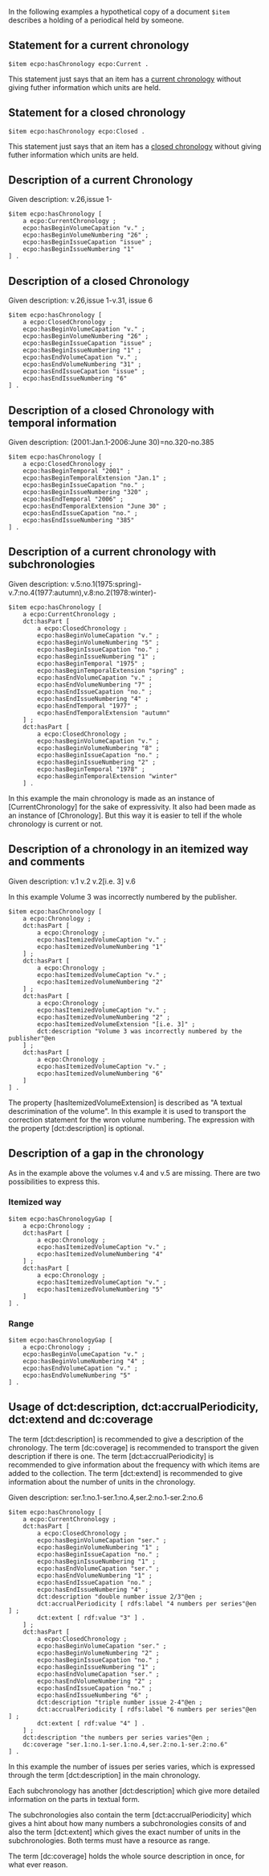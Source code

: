 In the following examples a hypothetical copy of a document ```$item``` describes a holding of a periodical held by someone.

## Statement for a current chronology

[ex_current]: #ex_current

    $item ecpo:hasChronology ecpo:Current .

This statement just says that an item has a [current chronology](#currentchronology) without giving futher information which units are held.

## Statement for a closed chronology

[ex_closed]: #ex_closed

    $item ecpo:hasChronology ecpo:Closed .

This statement just says that an item has a [closed chronology](#closedchronology) without giving futher information which units are held.

## Description of a current Chronology

Given description: v.26,issue 1-

    $item ecpo:hasChronology [
        a ecpo:CurrentChronology ;
        ecpo:hasBeginVolumeCapation "v." ;
        ecpo:hasBeginVolumeNumbering "26" ;
        ecpo:hasBeginIssueCapation "issue" ;
        ecpo:hasBeginIssueNumbering "1" 
    ] .
        
## Description of a closed Chronology

Given description: v.26,issue 1-v.31, issue 6

    $item ecpo:hasChronology [
        a ecpo:ClosedChronology ;
        ecpo:hasBeginVolumeCapation "v." ;
        ecpo:hasBeginVolumeNumbering "26" ;
        ecpo:hasBeginIssueCapation "issue" ;
        ecpo:hasBeginIssueNumbering "1" ;
        ecpo:hasEndVolumeCapation "v." ;
        ecpo:hasEndVolumeNumbering "31" ;
        ecpo:hasEndIssueCapation "issue" ;
        ecpo:hasEndIssueNumbering "6" 
    ] .

## Description of a closed Chronology with temporal information

Given description: (2001:Jan.1-2006:June 30)=no.320-no.385

    $item ecpo:hasChronology [
        a ecpo:ClosedChronology ;
        ecpo:hasBeginTemporal "2001" ;
        ecpo:hasBeginTemporalExtension "Jan.1" ;
        ecpo:hasBeginIssueCapation "no." ;
        ecpo:hasBeginIssueNumbering "320" ;
        ecpo:hasEndTemporal "2006" ;
        ecpo:hasEndTemporalExtension "June 30" ;
        ecpo:hasEndIssueCapation "no." ;
        ecpo:hasEndIssueNumbering "385" 
    ] .

## Description of a current chronology with subchronologies

[ex_haspart]: #ex_haspart

Given description: v.5:no.1(1975:spring)-v.7:no.4(1977:autumn),v.8:no.2(1978:winter)-

    $item ecpo:hasChronology [
        a ecpo:CurrentChronology ;
        dct:hasPart [
            a ecpo:ClosedChronology ;
            ecpo:hasBeginVolumeCapation "v." ;
            ecpo:hasBeginVolumeNumbering "5" ;
            ecpo:hasBeginIssueCapation "no." ;
            ecpo:hasBeginIssueNumbering "1" ;
            ecpo:hasBeginTemporal "1975" ;
            ecpo:hasBeginTemporalExtension "spring" ;
            ecpo:hasEndVolumeCapation "v." ;
            ecpo:hasEndVolumeNumbering "7" ;
            ecpo:hasEndIssueCapation "no." ;
            ecpo:hasEndIssueNumbering "4" ;
            ecpo:hasEndTemporal "1977" ;
            ecpo:hasEndTemporalExtension "autumn"
        ] ;
        dct:hasPart [
            a ecpo:ClosedChronology ;
            ecpo:hasBeginVolumeCapation "v." ;
            ecpo:hasBeginVolumeNumbering "8" ;
            ecpo:hasBeginIssueCapation "no." ;
            ecpo:hasBeginIssueNumbering "2" ;
            ecpo:hasBeginTemporal "1978" ;
            ecpo:hasBeginTemporalExtension "winter"
        ] .
        
In this example the main chronology is made as an instance of [CurrentChronology] for the sake of expressivity. It also had been made as an instance of [Chronology]. But this way it is easier to tell if the whole chronology is current or not.
        
## Description of a chronology in an itemized way and comments

Given description: v.1 v.2 v.2[i.e. 3] v.6

In this example Volume 3 was incorrectly numbered by the publisher.

    $item ecpo:hasChronology [
        a ecpo:Chronology ;
        dct:hasPart [
            a ecpo:Chronology ;
            ecpo:hasItemizedVolumeCaption "v." ;
            ecpo:hasItemizedVolumeNumbering "1"
        ] ;
        dct:hasPart [
            a ecpo:Chronology ;
            ecpo:hasItemizedVolumeCaption "v." ;
            ecpo:hasItemizedVolumeNumbering "2"
        ] ;
        dct:hasPart [
            a ecpo:Chronology ;
            ecpo:hasItemizedVolumeCaption "v." ;
            ecpo:hasItemizedVolumeNumbering "2" ;
            ecpo:hasItemizedVolumeExtension "[i.e. 3]" ;
            dct:description "Volume 3 was incorrectly numbered by the publisher"@en
        ] ;
        dct:hasPart [
            a ecpo:Chronology ;
            ecpo:hasItemizedVolumeCaption "v." ;
            ecpo:hasItemizedVolumeNumbering "6"
        ]
    ] .
    
The property [hasItemizedVolumeExtension] is described as "A textual descrimination of the volume". In this example it is used to transport the correction statement for the wron volume numbering. The expression with the property [dct:description] is optional.

## Description of a gap in the chronology

As in the example above the volumes v.4 and v.5 are missing. There are two possibilities to express this.

### Itemized way

    $item ecpo:hasChronologyGap [
        a ecpo:Chronology ;
        dct:hasPart [
            a ecpo:Chronology ;
            ecpo:hasItemizedVolumeCaption "v." ;
            ecpo:hasItemizedVolumeNumbering "4"
        ] ;
        dct:hasPart [
            a ecpo:Chronology ;
            ecpo:hasItemizedVolumeCaption "v." ;
            ecpo:hasItemizedVolumeNumbering "5"
        ]
    ] .
    
### Range

    $item ecpo:hasChronologyGap [
        a ecpo:Chronology ;
        ecpo:hasBeginVolumeCapation "v." ;
        ecpo:hasBeginVolumeNumbering "4" ;
        ecpo:hasEndVolumeCapation "v." ;
        ecpo:hasEndVolumeNumbering "5"
    ] .
    
## Usage of dct:description, dct:accrualPeriodicity, dct:extend and dc:coverage

[ex_dc]: #ex_dc

The term [dct:description] is recommended to give a description of the chronology. The term [dc:coverage] is recommended to transport the given description if there is one. The term [dct:accrualPeriodicity] is recommended to give information about the frequency with which items are added to the collection. The term [dct:extend] is recommended to give information about the number of units in the chronology.

Given description: ser.1:no.1-ser.1:no.4,ser.2:no.1-ser.2:no.6

    $item ecpo:hasChronology [
        a ecpo:CurrentChronology ;
        dct:hasPart [
            a ecpo:ClosedChronology ;
            ecpo:hasBeginVolumeCapation "ser." ;
            ecpo:hasBeginVolumeNumbering "1" ;
            ecpo:hasBeginIssueCapation "no." ;
            ecpo:hasBeginIssueNumbering "1" ;
            ecpo:hasEndVolumeCapation "ser." ;
            ecpo:hasEndVolumeNumbering "1" ;
            ecpo:hasEndIssueCapation "no." ;
            ecpo:hasEndIssueNumbering "4" ;	
            dct:description "double number issue 2/3"@en ;
            dct:accrualPeriodicity [ rdfs:label "4 numbers per series"@en ] ;
            dct:extent [ rdf:value "3" ] .
        ] ;
        dct:hasPart [
            a ecpo:ClosedChronology ;
            ecpo:hasBeginVolumeCapation "ser." ;
            ecpo:hasBeginVolumeNumbering "2" ;
            ecpo:hasBeginIssueCapation "no." ;
            ecpo:hasBeginIssueNumbering "1" ;
            ecpo:hasEndVolumeCapation "ser." ;
            ecpo:hasEndVolumeNumbering "2" ;
            ecpo:hasEndIssueCapation "no." ;
            ecpo:hasEndIssueNumbering "6" ;
            dct:description "triple number issue 2-4"@en ;
            dct:accrualPeriodicity [ rdfs:label "6 numbers per series"@en ] ;
            dct:extent [ rdf:value "4" ] .
        ] ;
        dct:description "the numbers per series varies"@en ;
        dc:coverage "ser.1:no.1-ser.1:no.4,ser.2:no.1-ser.2:no.6" 
    ] .
    
In this example the number of issues per series varies, which is expressed through the term [dct:description] in the main chronology.

Each subchronology has another [dct:description] which give more detailed information on the parts in textual form.

The subchronologies also contain the term [dct:accrualPeriodicity] which gives a hint about how many numbers a subchronologies consits of and also the term [dct:extent] which gives the exact number of units in the subchronologies. Both terms must have a resource as range. 

The term [dc:coverage] holds the whole source description in once, for what ever reason.
